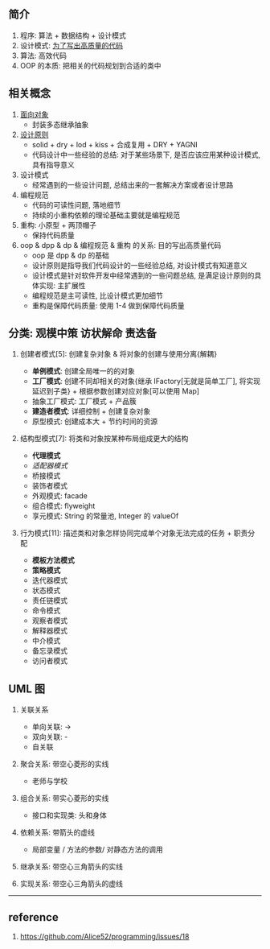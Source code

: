 ## 简介

1. 程序: 算法 + 数据结构 + 设计模式
2. 设计模式: [为了写出高质量的代码](./coding.md)
3. 算法: 高效代码
4. OOP 的本质: 把相关的代码规划到合适的类中

## 相关概念

1. [面向对象](./oop/oop.md)
   - 封装多态继承抽象
2. [设计原则](./dpp.md)
   - solid + dry + lod + kiss + 合成复用 + DRY + YAGNI
   - 代码设计中一些经验的总结: 对于某些场景下, 是否应该应用某种设计模式, 具有指导意义
3. 设计模式
   - 经常遇到的一些设计问题, 总结出来的一套解决方案或者设计思路
4. 编程规范
   - 代码的可读性问题, 落地细节
   - 持续的小重构依赖的理论基础主要就是编程规范
5. 重构: 小原型 + 两顶帽子
   - 保持代码质量
6. oop & dpp & dp & 编程规范 & 重构 的关系: 目的写出高质量代码
   - oop 是 dpp & dp 的基础
   - 设计原则是指导我们代码设计的一些经验总结, 对设计模式有知道意义
   - 设计模式是针对软件开发中经常遇到的一些问题总结, 是满足设计原则的具体实现: 主扩展性
   - 编程规范是主可读性, 比设计模式更加细节
   - 重构是保障代码质量: 使用 1-4 做到保障代码质量

## 分类: **观模中策 访状解命 责迭备**

1. 创建者模式[5]: 创建复杂对象 & 将对象的创建与使用分离{解耦}

   - **单例模式**: 创建全局唯一的的对象
   - **工厂模式**: 创建不同却相关的对象{继承 IFactory[无就是简单工厂], 将实现延迟到子类} + 根据参数创建对应对象[可以使用 Map]
   - 抽象工厂模式: 工厂模式 + 产品簇
   - **建造者模式**: 详细控制 + 创建复杂对象
   - 原型模式: 创建成本大 + 节约时间的资源

2. 结构型模式[7]: 将类和对象按某种布局组成更大的结构

   - **代理模式**
   - _适配器模式_
   - 桥接模式
   - 装饰者模式
   - 外观模式: facade
   - 组合模式: flyweight
   - 享元模式: String 的常量池, Integer 的 valueOf

3. 行为模式[11]: 描述类和对象怎样协同完成单个对象无法完成的任务 + 职责分配

   - **模板方法模式**
   - **策略模式**
   - 迭代器模式
   - 状态模式
   - 责任链模式
   - 命令模式
   - 观察者模式
   - 解释器模式
   - 中介模式
   - 备忘录模式
   - 访问者模式

## UML 图

1. 关联关系

   - 单向关联: →
   - 双向关联: -
   - 自关联

2. 聚合关系: 带空心菱形的实线

   - 老师与学校

3. 组合关系: 带实心菱形的实线

   - 接口和实现类: 头和身体

4. 依赖关系: 带箭头的虚线

   - 局部变量 / 方法的参数/ 对静态方法的调用

5. 继承关系: 带空心三角箭头的实线
6. 实现关系: 带空心三角箭头的虚线

---

## reference

1. https://github.com/Alice52/programming/issues/18
